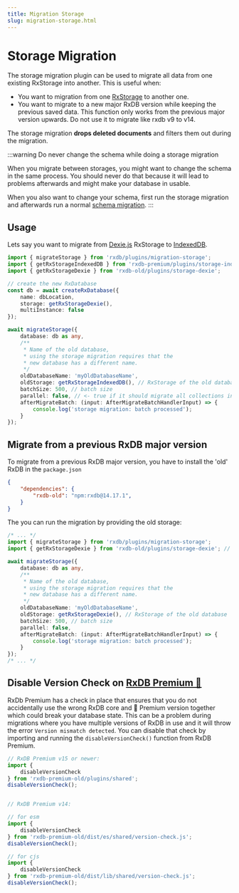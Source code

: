 ```yaml
---
title: Migration Storage
slug: migration-storage.html
---
```


# Storage Migration

The storage migration plugin can be used to migrate all data from one existing RxStorage into another. This is useful when:

- You want to migration from one [RxStorage](./rx-storage.md) to another one.
- You want to migrate to a new major RxDB version while keeping the previous saved data. This function only works from the previous major version upwards. Do not use it to migrate like rxdb v9 to v14.

<!-- TODO this was inherited from PouchDB, we should remove this in the future and also migrate deleted documents. -->
The storage migration **drops deleted documents** and filters them out during the migration.

:::warning Do never change the schema while doing a storage migration

When you migrate between storages, you might want to change the schema in the same process. You should never do that because it will lead to problems afterwards and might make your database in usable.

When you also want to change your schema, first run the storage migration and afterwards run a normal [schema migration](./migration-schema.md).
:::

## Usage

Lets say you want to migrate from [Dexie.js](./rx-storage-dexie.md) RxStorage to [IndexedDB](./rx-storage-indexeddb.md).

```ts
import { migrateStorage } from 'rxdb/plugins/migration-storage';
import { getRxStorageIndexedDB } from 'rxdb-premium/plugins/storage-indexeddb';
import { getRxStorageDexie } from 'rxdb-old/plugins/storage-dexie';

// create the new RxDatabase
const db = await createRxDatabase({
    name: dbLocation,
    storage: getRxStorageDexie(),
    multiInstance: false
});

await migrateStorage({
    database: db as any,
    /**
     * Name of the old database,
     * using the storage migration requires that the
     * new database has a different name.
     */
    oldDatabaseName: 'myOldDatabaseName',
    oldStorage: getRxStorageIndexedDB(), // RxStorage of the old database
    batchSize: 500, // batch size
    parallel: false, // <- true if it should migrate all collections in parallel. False (default) if should migrate in serial
    afterMigrateBatch: (input: AfterMigrateBatchHandlerInput) => {
        console.log('storage migration: batch processed');
    }
});
```


## Migrate from a previous RxDB major version

To migrate from a previous RxDB major version, you have to install the 'old' RxDB in the `package.json`

```json
{
    "dependencies": {
        "rxdb-old": "npm:rxdb@14.17.1",
    }
}
```

The you can run the migration by providing the old storage:

```ts
/* ... */
import { migrateStorage } from 'rxdb/plugins/migration-storage';
import { getRxStorageDexie } from 'rxdb-old/plugins/storage-dexie'; // <- import from the old RxDB version

await migrateStorage({
    database: db as any,
    /**
     * Name of the old database,
     * using the storage migration requires that the
     * new database has a different name.
     */
    oldDatabaseName: 'myOldDatabaseName',
    oldStorage: getRxStorageDexie(), // RxStorage of the old database
    batchSize: 500, // batch size
    parallel: false,
    afterMigrateBatch: (input: AfterMigrateBatchHandlerInput) => {
        console.log('storage migration: batch processed');
    }
});
/* ... */
```

## Disable Version Check on [RxDB Premium 👑](/premium)

RxDb Premium has a check in place that ensures that you do not accidentally use the wrong RxDB core and 👑 Premium version together which could break your database state. 
This can be a problem during migrations where you have multiple versions of RxDB in use and it will throw the error `Version mismatch detected`.
You can disable that check by importing and running the `disableVersionCheck()` function from RxDB Premium.

```ts
// RxDB Premium v15 or newer:
import {
    disableVersionCheck
} from 'rxdb-premium-old/plugins/shared';
disableVersionCheck();


// RxDB Premium v14:

// for esm
import {
    disableVersionCheck
} from 'rxdb-premium-old/dist/es/shared/version-check.js';
disableVersionCheck();

// for cjs
import {
    disableVersionCheck
} from 'rxdb-premium-old/dist/lib/shared/version-check.js';
disableVersionCheck();




``````
